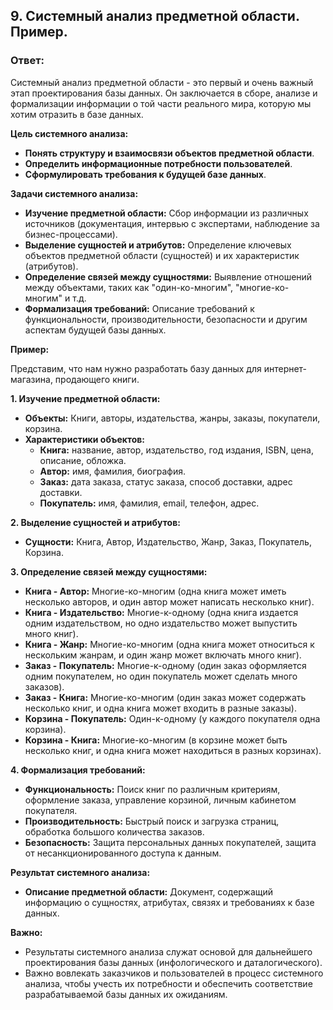 ## 9. Системный анализ предметной области. Пример.

### Ответ:

Системный анализ предметной области - это первый и очень важный этап проектирования базы данных.  Он заключается в сборе, анализе и формализации информации о той части реального мира,  которую мы хотим отразить в базе данных. 

**Цель системного анализа:**

* **Понять структуру и взаимосвязи объектов предметной области**.
* **Определить информационные потребности пользователей**.
* **Сформулировать требования к будущей базе данных**.

**Задачи системного анализа:**

* **Изучение предметной области:** Сбор информации из различных источников (документация,  интервью с экспертами,  наблюдение за бизнес-процессами).
* **Выделение сущностей и атрибутов:**  Определение ключевых объектов предметной области (сущностей) и их характеристик (атрибутов).
* **Определение связей между сущностями:**  Выявление отношений между объектами, таких как "один-ко-многим", "многие-ко-многим" и т.д.
* **Формализация требований:**  Описание требований к функциональности, производительности,  безопасности и другим аспектам будущей базы данных.

**Пример:**

Представим, что нам нужно разработать базу данных для интернет-магазина,  продающего книги.

**1. Изучение предметной области:**

* **Объекты:** Книги,  авторы,  издательства,  жанры,  заказы,  покупатели,  корзина.
* **Характеристики объектов:**
    * **Книга:**  название,  автор,  издательство,  год издания,  ISBN,  цена,  описание,  обложка.
    * **Автор:**  имя,  фамилия,  биография.
    * **Заказ:**  дата заказа,  статус заказа,  способ доставки,  адрес доставки.
    * **Покупатель:**  имя,  фамилия,  email,  телефон,  адрес.

**2. Выделение сущностей и атрибутов:**

* **Сущности:**  Книга,  Автор,  Издательство,  Жанр,  Заказ,  Покупатель,  Корзина.

**3. Определение связей между сущностями:**

* **Книга - Автор:**  Многие-ко-многим (одна книга может иметь несколько авторов,  и один автор может написать несколько книг).
* **Книга - Издательство:**  Многие-к-одному (одна книга издается одним издательством,  но одно издательство может выпустить много книг).
* **Книга - Жанр:**  Многие-ко-многим (одна книга может относиться к нескольким жанрам,  и один жанр может включать много книг).
* **Заказ - Покупатель:**  Многие-к-одному (один заказ оформляется одним покупателем,  но один покупатель может сделать много заказов).
* **Заказ - Книга:**  Многие-ко-многим (один заказ может содержать несколько книг,  и одна книга может входить в разные заказы).
* **Корзина - Покупатель:**  Один-к-одному (у каждого покупателя одна корзина).
* **Корзина - Книга:**  Многие-ко-многим (в корзине может быть несколько книг,  и одна книга может находиться в разных корзинах).

**4. Формализация требований:**

* **Функциональность:**  Поиск книг по различным критериям,  оформление заказа,  управление корзиной,  личным кабинетом покупателя.
* **Производительность:**  Быстрый  поиск  и  загрузка  страниц,  обработка  большого  количества  заказов.
* **Безопасность:**  Защита  персональных  данных  покупателей,  защита  от  несанкционированного  доступа  к  данным.

**Результат системного анализа:**

* **Описание предметной области:**  Документ,  содержащий  информацию  о  сущностях,  атрибутах,  связях  и  требованиях  к  базе  данных.

**Важно:**

* Результаты  системного  анализа  служат  основой  для  дальнейшего  проектирования  базы  данных  (инфологического  и  даталогического).
* Важно  вовлекать  заказчиков  и  пользователей  в  процесс  системного  анализа,  чтобы  учесть  их  потребности  и  обеспечить  соответствие  разрабатываемой  базы  данных  их  ожиданиям.
